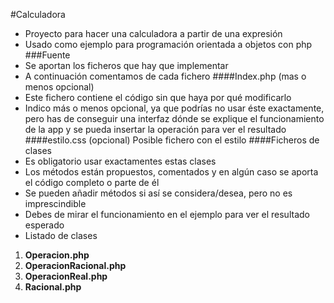 #Calculadora
 * Proyecto para hacer una calculadora a partir de una expresión
 * Usado como ejemplo para programación orientada a objetos con php
 ###Fuente
 * Se aportan los ficheros que hay que implementar
 * A continuación comentamos de cada fichero
 ####Index.php (mas o menos opcional)
 * Este fichero contiene el código sin que haya por qué modificarlo
 * Indico más o menos opcional, ya que podrías no usar éste exactamente, pero has de conseguir una interfaz dónde se explique el funcionamiento de la app y se pueda insertar la operación para ver el resultado 
 ####estilo.css (opcional)
 Posible fichero con el estilo
 ####Ficheros de clases
 * Es obligatorio usar exactamentes estas clases
 * Los métodos están propuestos, comentados y en algún caso se aporta el código completo o parte de él
 * Se pueden añadir métodos si así se considera/desea, pero no es imprescindible
 * Debes de mirar el funcionamiento en el ejemplo para ver el resultado esperado
 * Listado de clases 
 1. __Operacion.php__
 2. __OperacionRacional.php__
 3. __OperacionReal.php__
 4. __Racional.php__
 
 
  
